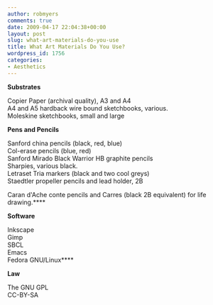 ```yaml
---
author: robmyers
comments: true
date: 2009-04-17 22:04:38+00:00
layout: post
slug: what-art-materials-do-you-use
title: What Art Materials Do You Use?
wordpress_id: 1756
categories:
- Aesthetics
---
```


**Substrates**  
  
Copier Paper (archival quality), A3 and A4  
A4 and A5 hardback wire bound sketchbooks, various.  
Moleskine sketchbooks, small and large  
  
**Pens and Pencils**  
  
Sanford china pencils (black, red, blue)  
Col-erase pencils (blue, red)  
Sanford Mirado Black Warrior HB graphite pencils  
Sharpies, various black.  
Letraset Tria markers (black and two cool greys)  
Staedtler propeller pencils and lead holder, 2B  
  
Caran d'Ache conte pencils and Carres (black 2B equivalent) for life drawing.****  
  
**Software**  
  
Inkscape  
Gimp  
SBCL  
Emacs  
Fedora GNU/Linux****  
  
**Law**  
  
The GNU GPL  
CC-BY-SA

